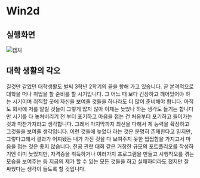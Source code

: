 # Win2d
## 실행화면
![캡처](https://github.com/CommercialCrew/shapes001/assets/101386134/d79a844d-f2cb-48b3-90c3-6782de93ed30)

## 대학 생활의 각오
길것만 같았던 대학생활도 벌써 3학년 2학기의 끝을 향해 가고 있습니다. 곧 본격적으로 대학을 떠나 취업을 할 준비를 할 시기입니다. 그 어느 때 보다 긴장하고 깨어있어야 하는 시기이며 취직할 곳에 자신을 보여줄 것들을 하나라도 더 많이 준비해야 합니다. 아직도 회사에 저를 알릴 것들이 그렇게 많지 않아 이제는 늦었나 하는 생각도 들기는 합니다만 시기를 다 놓쳐버리기 전 부터 포기하고 마음을 접는 건 처음부터 포기하고 들어가는 것과 마찬가지라고 생각합니다. 그래서 마지막까지 최선을 다해서 제 능력을 확장하고 그것들을 보여줄 생각입니다. 이런 것들에 늦었다 라는 것은 분명히 존재한다고 믿지만, 그렇다고해서 결과가 어찌됐든 내가 가진 것을 다 보여주지 못한 찝찝함을 가지고서 마음을 접는 것은 좋지 않습니다. 전공 관련 대회 같은 거창한 규모의 포트폴리오를 작성하기엔 이미 늦었지만, 자격증을 취득하거나 여러가지 프로그램을 만들고 시행착오를 겪는 모습을 보여주는 등 지금의 제가 할 수 있는 모든 것들을 하고 실패하더라도 졌지만 잘 싸웠다는 생각이 들도록 할 것입니다.
